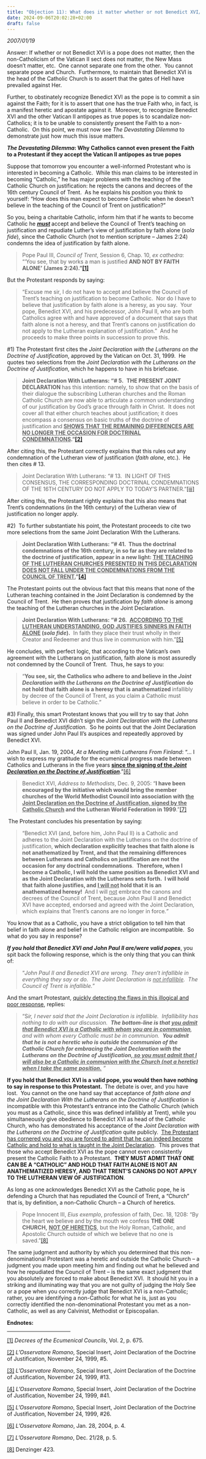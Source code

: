 ```yaml
---
title: "Objection 11): What does it matter whether or not Benedict XVI/Francis is a pope? The issue does not concern me."
date: 2024-09-06T20:02:28+02:00
draft: false
---
```



*2007/01/19*

<p>Answer: If whether or not Benedict XVI is a pope does not matter, then the non-Catholicism of the Vatican II sect does not matter, the New Mass doesn’t matter, etc.  One cannot separate one from the other.  You cannot separate pope and Church.  Furthermore, to maintain that Benedict XVI is the head of the Catholic Church is to assert that the gates of Hell have prevailed against Her.</p>
<p>Further, to obstinately recognize Benedict XVI as the pope is to commit a sin against the Faith; for it is to assert that one has the true Faith who, in fact, is a manifest heretic and apostate against it.  Moreover, to recognize Benedict XVI and the other Vatican II antipopes as true popes is to scandalize non-Catholics; it is to be unable to consistently present the Faith to a non-Catholic.  On this point, we must now see <em>The Devastating Dilemma</em> to demonstrate just how much this issue matters.</p>
<p><strong><em>The Devastating Dilemma</em></strong><strong>: Why Catholics cannot even present the Faith to a Protestant if they accept the Vatican II antipopes as true popes</strong></p>
<p>Suppose that tomorrow you encounter a well-informed Protestant who is interested in becoming a Catholic.  While this man claims to be interested in becoming “Catholic,” he has major problems with the teaching of the Catholic Church on justification: he rejects the canons and decrees of the 16th century Council of Trent.  As he explains his position you think to yourself: “How does this man expect to become Catholic when he doesn’t believe in the teaching of the Council of Trent on justification?”  </p>
<p>So you, being a charitable Catholic, inform him that if he wants to become Catholic he <strong><em><u>must</u> </em></strong>accept and believe the Council of Trent’s teaching on justification and repudiate Luther’s view of justification by faith alone (<em>sola fide</em>), since the Catholic Church (not to mention scripture – James 2:24) condemns the idea of justification by faith alone. </p>
<blockquote>
<p>Pope Paul III, <em>Council of Trent</em>, Session 6, Chap. 10, <em>ex cathedra</em>:<br />“‘You see, that by works a man is justified <strong>AND NOT BY FAITH ALONE’ (James 2:24).”<a href="#_edn1" name="_ednref1">[1]</a></strong> </p>
</blockquote>
<p>But the Protestant responds by saying:</p>
<blockquote>
<p>“Excuse me sir, I do not have to accept and believe the Council of Trent’s teaching on justification to become Catholic.  Nor do I have to believe that justification by faith alone is a heresy, as you say.  Your pope, Benedict XVI, and his predecessor, John Paul II, who are both Catholics agree with and have approved of a document that says that faith alone is not a heresy, and that Trent’s canons on justification do not apply to the Lutheran explanation of justification.”  And he proceeds to make three points in succession to prove this. </p>
</blockquote>
<p>#1) The Protestant first cites the <em>Joint Declaration with the Lutherans on the Doctrine of Justification</em>, approved by the Vatican on Oct. 31, 1999.  He quotes two selections from the <em>Joint Declaration with the Lutherans on the Doctrine of Justification</em>, which he happens to have in his briefcase.</p>
<blockquote>
<p><strong>Joint Declaration With Lutherans: “# 5.</strong>  <strong>THE PRESENT JOINT DECLARATION </strong>has this intention: namely, to show that on the basis of their dialogue the subscribing Lutheran churches and the Roman Catholic Church are now able to articulate a common understanding of our justification by God’s grace through faith in Christ.  It does not cover all that either church teaches about justification; it does encompass a consensus on basic truths of the doctrine of justification and<strong> <u>SHOWS THAT THE REMAINING DIFFERENCES ARE NO LONGER THE OCCASION FOR DOCTRINAL CONDEMNATIONS</u>.”<a href="#_edn2" name="_ednref2">[2]</a></strong> </p>
</blockquote>
<p>After citing this, the Protestant correctly explains that this rules out any condemnation of the Lutheran view of justification (<em>faith alone</em>, etc.).  He then cites # 13.</p>
<blockquote>
<p>Joint Declaration With Lutherans: “# 13.  IN LIGHT OF THIS CONSENSUS, THE CORRESPONDING DOCTRINAL CONDEMNATIONS OF THE 16TH CENTURY DO NOT APPLY TO TODAY’S PARTNER.”<a href="#_edn3" name="_ednref3">[iii]</a></p>
</blockquote>
<p>After citing this, the Protestant rightly explains that this also means that Trent’s condemnations (in the 16th century) of the Lutheran view of justification no longer apply. </p>
<p>#2)  To further substantiate his point, the Protestant proceeds to cite two more selections from the same Joint Declaration With the Lutherans.</p>
<blockquote>
<p><strong>Joint Declaration With Lutherans: “# 41.  Thus the doctrinal condemnations of the 16th century, in so far as they are related to the doctrine of justification, appear in a new light: <u>THE TEACHING OF THE LUTHERAN CHURCHES PRESENTED IN THIS DECLARATION DOES NOT FALL UNDER THE CONDEMNATIONS FROM THE COUNCIL OF TRENT.</u>”<a href="#_edn4" name="_ednref4">[4]</a></strong></p>
</blockquote>
<p>The Protestant points out the obvious fact that this means that none of the Lutheran teaching contained in the Joint Declaration is condemned by the Council of Trent.  He then proves that justification by <em>faith alone</em> is among the teaching of the Lutheran churches in the Joint Declaration.</p>
<blockquote>
<p><strong>Joint Declaration With Lutherans: “# 26.  <u>ACCORDING TO THE LUTHERAN UNDERSTANDING, GOD JUSTIFIES SINNERS IN FAITH ALONE</u> (<em>sola fide</em>).</strong>  In faith they place their trust wholly in their Creator and Redeemer and thus live in communion with him.”<a href="#_edn5" name="_ednref5">[5]</a></p>
</blockquote>
<p>He concludes, with perfect logic, that according to the Vatican’s own agreement with the Lutherans on justification, faith alone is most assuredly not condemned by the Council of Trent.  Thus, he says to you:</p>
<blockquote>
<p>“<strong>You see, sir, the Catholics who adhere to and believe in the <em>Joint Declaration with the Lutherans on the Doctrine of Justification</em> do not hold that faith alone is a heresy that is anathematized </strong>infallibly by decree of the Council of Trent, as you claim a Catholic must believe in order to be Catholic.”</p>
</blockquote>
<p>#3) Finally, this smart Protestant knows that you will try to say that John Paul II and Benedict XVI didn’t sign the <em>Joint Declaration with the Lutherans on the Doctrine of Justification</em>.  So he points out that the Joint Declaration was signed under John Paul II’s auspices and repeatedly approved by Benedict XVI.</p>
<p>John Paul II, Jan. 19, 2004, <em>At a Meeting with Lutherans From Finland</em>: “… I wish to express my gratitude for the ecumenical progress made between Catholics and Lutherans in the five years <strong><u>since the signing of the <em>Joint Declaration on the Doctrine of Justification</em></u></strong>.”<a href="#_edn6" name="_ednref6">[6]</a></p>
<blockquote>
<p>Benedict XVI, <em>Address to Methodists</em>, Dec. 9, 2005: “<strong>I have been encouraged by the initiative which would bring the member churches of the World Methodist Council into association with <u>the Joint Declaration on the Doctrine of Justification, signed by the Catholic Church</u> and the Lutheran World Federation in 1999</strong>.”<a href="#_edn7" name="_ednref7">[7]</a></p>
</blockquote>
<p><strong> </strong>The Protestant concludes his presentation by saying:</p>
<blockquote>
<p>“Benedict XVI (and, before him, John Paul II) is a Catholic and adheres to the Joint Declaration with the Lutherans on the doctrine of justification, <strong>which declaration explicitly teaches that faith alone is not anathematized by Trent, and that the remaining differences between Lutherans and Catholics on justification are not the occasion for any doctrinal condemnations</strong>.  <strong>Therefore, when I become a Catholic, I will hold the same position as Benedict XVI and as the Joint Declaration with the Lutherans sets forth.  I will hold that faith alone justifies, and <u>I will not</u> hold that it is an anathematized heresy!  </strong>And I will <u>not</u> embrace the canons and decrees of the Council of Trent, because John Paul II and Benedict XVI have accepted, endorsed and agreed with the Joint Declaration, which explains that Trent’s canons are no longer in force<em>.”</em></p>
</blockquote>
<p>You know that as a Catholic, you have a strict obligation to tell him that belief in faith alone and belief in the Catholic religion are incompatible.  So what do you say in response?</p>
<p><strong><em>If you hold that Benedict XVI and John Paul II are/were valid popes</em></strong>, you spit back the following response, which is the only thing that you can think of:</p>
<blockquote>
<p>“<em>John Paul II and Benedict XVI are wrong.  They aren’t infallible in everything they say or do.  The Joint Declaration is <u>not infallible</u>.  The Council of Trent is infallible.</em>” </p>
</blockquote>
<p>And the smart Protestant, <u>quickly detecting the flaws in this illogical and poor response</u>, replies:</p>
<blockquote>
<p>“S<em>ir, I never said that the Joint Declaration is infallible.  Infallibility has nothing to do with our discussion.  <strong>The bottom-line is that <u>you admit that Benedict XVI is a Catholic with whom you are in communion</u></strong>, and with whom every Catholic must be in communion.  <strong>You admit that he is not a heretic who is outside the communion of the Catholic Church for embracing the Joint Declaration with the Lutherans on the Doctrine of Justification,<u> so you must admit that I will also be a Catholic in communion with the Church (not a heretic) when I take the same position.</u></strong> ”</em> </p>
</blockquote>
<p><strong>If you hold that Benedict XVI is a valid pope, you would then have nothing to say in response to this Protestant.  </strong>The debate is over, and you have lost.  You cannot on the one hand say that acceptance of <em>faith alone and the Joint Declaration With the Lutherans on the Doctrine of Justification</em> is incompatible with this Protestant’s entrance into the Catholic Church (which you must as a Catholic, since this was defined infallibly at Trent), while you simultaneously give obedience to Benedict XVI as head of the Catholic Church, who has demonstrated his acceptance of the<em> Joint Declaration with the Lutherans on the Doctrine of Justification</em> quite publicly.  <u>The Protestant has cornered you and you are forced to admit that he can indeed become Catholic and hold to what is taught in the Joint Declaration</u>.  This proves that those who accept Benedict XVI as the pope cannot even consistently present the Catholic Faith to a Protestant.  <strong>THEY MUST ADMIT THAT ONE CAN BE A “CATHOLIC” AND HOLD THAT FAITH ALONE IS NOT AN ANATHEMATIZED HERESY, AND THAT TRENT’S CANONS DO NOT APPLY TO THE LUTHERAN VIEW OF JUSTIFICATION</strong>. </p>
<p>As long as one acknowledges Benedict XVI as the Catholic pope, he is defending a Church that has repudiated the Council of Trent, a “Church” that is, by definition, a non-Catholic Church – a Church of heretics.</p>
<blockquote>
<p>Pope Innocent III, <em>Eius exemplo</em>, profession of faith, Dec. 18, 1208: “By the heart we believe and by the mouth we confess <strong>THE ONE CHURCH,</strong> <strong><u>NOT OF HERETICS</u></strong>, but the Holy Roman, Catholic, and Apostolic Church outside of which we believe that no one is saved.”<a href="#_edn8" name="_ednref8">[8]</a> </p>
</blockquote>
<p>The same judgment and authority by which you determined that this non-denominational Protestant was a heretic and outside the Catholic Church – a judgment you made upon meeting him and finding out what he believed and how he repudiated the Council of Trent – is the same exact judgment that you absolutely are forced to make about Benedict XVI.  It should hit you in a striking and illuminating way that you are not guilty of judging the Holy See or a pope when you correctly judge that Benedict XVI is a non-Catholic; rather, you are identifying a non-Catholic for what he is, just as you correctly identified the non-denominational Protestant you met as a non-Catholic, as well as any Calvinist, Methodist or Episcopalian.</p>

<div class="content-notes"><strong>Endnotes:</strong><hr align="left" size="1" width="33%" />
<div>
<p><a href="#_ednref1" name="_edn1">[1]</a> <em>Decrees of the Ecumenical Councils</em>, Vol. 2, p. 675.</p>
</div>
<div>
<p><a href="#_ednref2" name="_edn2">[2]</a> <em>L’Osservatore Romano</em>, Special Insert, Joint Declaration of the Doctrine of Justification, November 24, 1999, #5.</p>
</div>
<div>
<p><a href="#_ednref3" name="_edn3">[3]</a> <em>L’Osservatore Romano</em>, Special Insert, Joint Declaration of the Doctrine of Justification, November 24, 1999, #13.</p>
</div>
<div>
<p><a href="#_ednref4" name="_edn4">[4]</a> <em>L’Osservatore Romano</em>, Special Insert, Joint Declaration of the Doctrine of Justification, November 24, 1999, #41.</p>
</div>
<div>
<p><a href="#_ednref5" name="_edn5">[5]</a> <em>L’Osservatore Romano</em>, Special Insert, Joint Declaration of the Doctrine of Justification, November 24, 1999, #26.</p>
</div>
<div>
<p><a href="#_ednref6" name="_edn6">[6]</a> <em>L’Osservatore Romano</em>, Jan. 28, 2004, p. 4.</p>
</div>
<div>
<p><a href="#_ednref7" name="_edn7">[7]</a> <em>L’Osservatore Romano</em>, Dec. 21/28, p. 5.</p>
</div>
<div>
<p><a href="#_ednref8" name="_edn8">[8]</a> Denzinger 423.</p>
</div>
</div>
